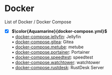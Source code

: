 # Docker
List of Docker / Docker Compose
- [x] **$\color{Aquamarine}{docker-compose.yml}$** <br>
• [docker-compose.jellyfin](https://github.com/uid887/Docker/blob/main/docker-compose.jellyfin.yml): Jellyfin <br>
• [docker-compose.gitea](https://github.com/uid887/Docker/blob/main/docker-compose.gitea.yml): Gitea <br>
• [docker-compose.metube](https://github.com/uid887/Docker/blob/main/docker-compose.metube.yml): metube <br>
• [docker-compose.portainer](https://github.com/uid887/Docker/blob/main/docker-compose.portainer.yml): Portainer <br>
• [docker-compose.speedtest](https://github.com/uid887/Docker/blob/main/docker-compose.speedtest.yml): speedtest <br>
• [docker-compose.watchtower](https://github.com/uid887/Docker/blob/main/docker-compose.watchtower.yml): watchtower <br>
• [docker-compose.rustdesk](https://github.com/uid887/Docker/blob/main/docker-compose.rustdesk.yml): RustDesk Server <br>
